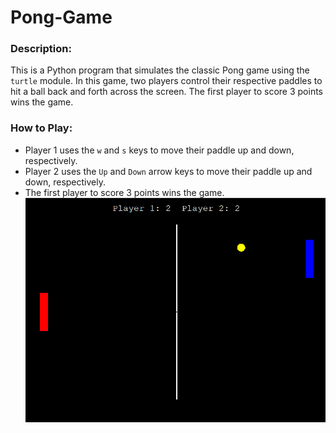 # Pong-Game

### Description:
This is a Python program that simulates the classic Pong game using the `turtle` module. In this game, two players control their respective paddles to hit a ball back and forth across the screen. The first player to score 3 points wins the game.

### How to Play:
- Player 1 uses the `w` and `s` keys to move their paddle up and down, respectively.
- Player 2 uses the `Up` and `Down` arrow keys to move their paddle up and down, respectively.
- The first player to score 3 points wins the game.
![game](https://github.com/Abdulrahman295/Pong-Game/blob/main/game_screenshot.png)
